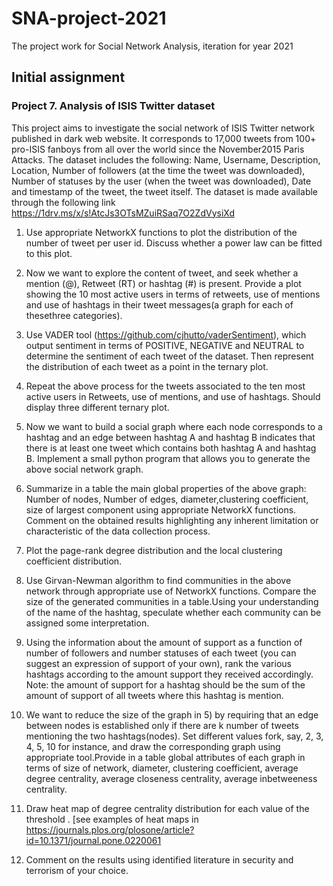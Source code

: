 # SNA-project-2021

The project work for Social Network Analysis, iteration for year 2021

## Initial assignment 

### Project 7. Analysis of ISIS Twitter dataset

This project aims to investigate the social network of ISIS Twitter network published in dark web website. It corresponds to 17,000 tweets from 100+ pro-ISIS fanboys from all over the world since the November2015 Paris Attacks. The dataset includes the following: Name, Username, Description, Location, Number of followers (at the time the tweet was downloaded), Number of statuses by the user (when the tweet was downloaded), Date and timestamp of the tweet, the tweet itself. The dataset is made available through the following link https://1drv.ms/x/s!AtcJs3OTsMZuiRSaq7O2ZdVysiXd

  1. Use appropriate NetworkX functions to plot the distribution of the number of tweet per user id. Discuss whether a power law can be fitted to this plot.

  2. Now we want to explore the content of tweet, and seek whether a mention (@), Retweet (RT) or hashtag (#) is present. Provide a plot showing the 10 most active users in terms of retweets, use of mentions and use of hashtags in their tweet messages(a graph for each of thesethree categories). 
  
  3. Use VADER tool (https://github.com/cjhutto/vaderSentiment), which output sentiment in terms of POSITIVE, NEGATIVE and NEUTRAL to determine the sentiment of each tweet of the dataset. Then represent the distribution of each tweet as a point in the ternary plot.
  4. Repeat the above process for the tweets associated to the ten most active users in Retweets, use of mentions, and use of hashtags. Should display three different ternary plot.
  
  5. Now we want to build a social graph where each node corresponds to a hashtag and an edge between hashtag A and hashtag B indicates that there is at least one tweet which contains both hashtag A and hashtag B. Implement a small python program that allows you to generate the above social network graph.
  
  6. Summarize in a table the main global properties of the above graph: Number of nodes, Number of edges, diameter,clustering coefficient, size of largest component using appropriate NetworkX functions. Comment on the obtained results highlighting any inherent limitation or characteristic of the data collection process.
  
  7. Plot the page-rank degree distribution and the local clustering coefficient distribution.
  
  8. Use Girvan-Newman algorithm to find communities in the above network through appropriate use of NetworkX functions. Compare the size of the generated communities in a table.Using your understanding of the name of the hashtag, speculate whether each community can be assigned some interpretation. 
  
  9. Using the information about the amount of support as a function of number of followers and number statuses of each tweet (you can suggest an expression of support of your own), rank the various hashtags according to the amount support they received accordingly. Note: the amount of support for a hashtag should be the sum of the amount of support of all tweets where this hashtag is mention.
  
  10. We want to reduce the size of the graph in 5) by requiring that an edge between nodes is established only if there are k number of tweets mentioning the two hashtags(nodes). Set different values fork, say, 2, 3, 4, 5, 10 for instance, and draw the corresponding graph using appropriate tool.Provide in a table global attributes of each graph in terms of size of network, diameter, clustering coefficient, average degree centrality, average closeness centrality, average inbetweeness centrality.
  
  11. Draw heat map of degree centrality distribution for each value of the threshold . [see examples of heat maps in https://journals.plos.org/plosone/article?id=10.1371/journal.pone.0220061
  
  12. Comment on the results using identified literature in security and terrorism of your choice.